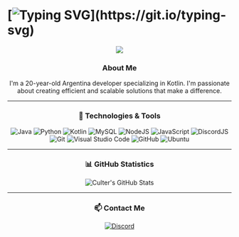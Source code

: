 # [![Typing SVG](https://readme-typing-svg.herokuapp.com/?color=ffffff&size=35&center=true&vCenter=true&width=1000&lines=Hello,+my+name+is+Culter;I'm+20+years+old.;)](https://git.io/typing-svg)
<div align="center">

<p align="center">
  <a href="https://github.com/cultxr">
    <img src="https://komarev.com/ghpvc/?username=DanielH131COL&color=red">
  </a>
</p>

### About Me
I'm a 20-year-old Argentina developer specializing in Kotlin. I'm passionate about creating efficient and scalable solutions that make a difference.

---
### 🚀 Technologies & Tools

![Java](https://img.shields.io/badge/java-%23ED8B00.svg?style=for-the-badge&logo=openjdk&logoColor=white) ![Python](https://img.shields.io/badge/python-%2314354C.svg?style=for-the-badge&logo=python&logoColor=white) ![Kotlin](https://img.shields.io/badge/kotlin-%237F52FF.svg?style=for-the-badge&logo=kotlin&logoColor=white) ![MySQL](https://img.shields.io/badge/mysql-%2300f.svg?style=for-the-badge&logo=mysql&logoColor=white) ![NodeJS](https://img.shields.io/badge/node.js-%2343853D.svg?style=for-the-badge&logo=node.js&logoColor=white) ![JavaScript](https://img.shields.io/badge/javascript-%23323330.svg?style=for-the-badge&logo=javascript&logoColor=%23F7DF1E) ![DiscordJS](https://img.shields.io/badge/discord.js-%232C3454.svg?style=for-the-badge&logo=Discord&logoColor=Blue) ![Git](https://img.shields.io/badge/git-%23F05033.svg?style=for-the-badge&logo=git&logoColor=white) ![Visual Studio Code](https://img.shields.io/badge/VisualStudioCode-0078d7.svg?style=for-the-badge&logo=visual-studio-code&logoColor=white) ![GitHub](https://img.shields.io/badge/github-%23121011.svg?style=for-the-badge&logo=github&logoColor=white) ![Ubuntu](https://img.shields.io/badge/Ubuntu-E95420?style=for-the-badge&logo=ubuntu&logoColor=white)

---

### 📊 GitHub Statistics
![Culter's GitHub Stats](https://github-readme-stats.vercel.app/api?username=Culter&show_icons=true&theme=radical&count_private=true&include_all_commits=true)

---

### 📫 Contact Me
<div>
  <a href="https://discord.gg/pvptemple"><img src="https://img.shields.io/badge/culter-%237289DA.svg?style=for-the-badge&logo=discord&logoColor=white" alt="Discord"></a>
</div>
</div>

